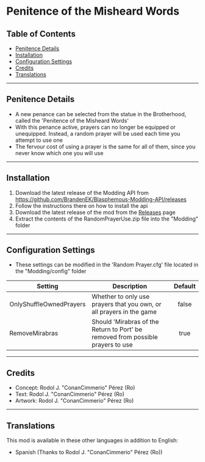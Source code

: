 # Penitence of the Misheard Words

## Table of Contents

- [Penitence Details](https://github.com/BrandenEK/Blasphemous-Random-Prayer-Use#penitence-details)
- [Installation](https://github.com/BrandenEK/Blasphemous-Random-Prayer-Use#installation)
- [Configuration Settings](https://github.com/BrandenEK/Blasphemous-Random-Prayer-Use#configuration-settings)
- [Credits](https://github.com/BrandenEK/Blasphemous-Random-Prayer-Use#credits)
- [Translations](https://github.com/BrandenEK/Blasphemous-Random-Prayer-Use#translations)

---

## Penitence Details

- A new penance can be selected from the statue in the Brotherhood, called the 'Penitence of the Misheard Words'
- With this penance active, prayers can no longer be equipped or unequipped.  Instead, a random prayer will be used each time you attempt to use one
- The fervour cost of using a prayer is the same for all of them, since you never know which one you will use

---

## Installation

1. Download the latest release of the Modding API from https://github.com/BrandenEK/Blasphemous-Modding-API/releases
2. Follow the instructions there on how to install the api
3. Download the latest release of the mod from the [Releases](https://github.com/BrandenEK/Blasphemous-Random-Prayer-Use/releases) page
4. Extract the contents of the RandomPrayerUse.zip file into the "Modding" folder

---

## Configuration Settings
- These settings can be modified in the 'Random Prayer.cfg' file located in the "Modding/config" folder

| Setting | Description | Default |
| ------- | ----------- | :-----: |
| OnlyShuffleOwnedPrayers | Whether to only use prayers that you own, or all prayers in the game | false |
| RemoveMirabras | Should 'Mirabras of the Return to Port' be removed from possible prayers to use | true |

---

## Credits

- Concept: Rodol J. "ConanCimmerio" Pérez (Ro)
- Text: Rodol J. "ConanCimmerio" Pérez (Ro)
- Artwork: Rodol J. "ConanCimmerio" Pérez (Ro)

---

## Translations

This mod is available in these other languages in addition to English:
- Spanish (Thanks to Rodol J. "ConanCimmerio" Pérez (Ro))
